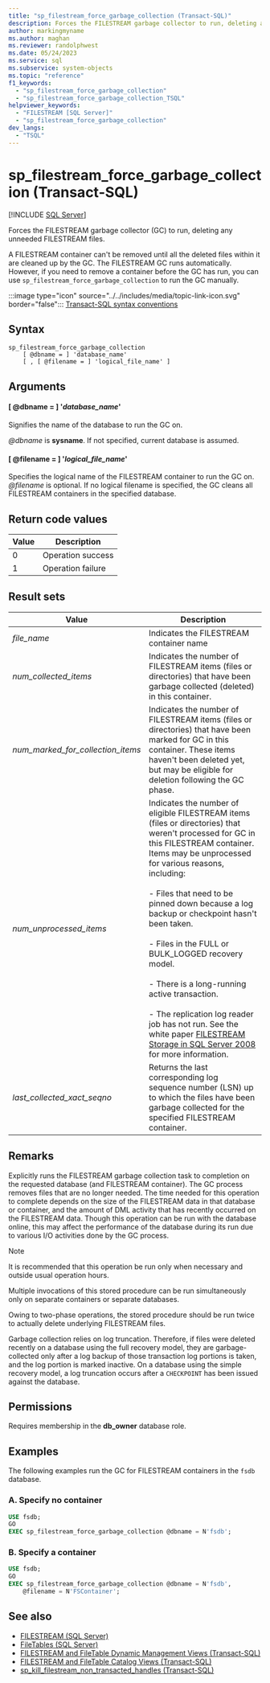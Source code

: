 ```yaml
---
title: "sp_filestream_force_garbage_collection (Transact-SQL)"
description: Forces the FILESTREAM garbage collector to run, deleting any unneeded FILESTREAM files.
author: markingmyname
ms.author: maghan
ms.reviewer: randolphwest
ms.date: 05/24/2023
ms.service: sql
ms.subservice: system-objects
ms.topic: "reference"
f1_keywords:
  - "sp_filestream_force_garbage_collection"
  - "sp_filestream_force_garbage_collection_TSQL"
helpviewer_keywords:
  - "FILESTREAM [SQL Server]"
  - "sp_filestream_force_garbage_collection"
dev_langs:
  - "TSQL"
---
```

# sp_filestream_force_garbage_collection (Transact-SQL)

[!INCLUDE [SQL Server](../../includes/applies-to-version/sqlserver.md)]

Forces the FILESTREAM garbage collector (GC) to run, deleting any unneeded FILESTREAM files.

A FILESTREAM container can't be removed until all the deleted files within it are cleaned up by the GC. The FILESTREAM GC runs automatically. However, if you need to remove a container before the GC has run, you can use `sp_filestream_force_garbage_collection` to run the GC manually.

:::image type="icon" source="../../includes/media/topic-link-icon.svg" border="false"::: [Transact-SQL syntax conventions](../../t-sql/language-elements/transact-sql-syntax-conventions-transact-sql.md)

## Syntax

```syntaxsql
sp_filestream_force_garbage_collection
    [ @dbname = ] 'database_name'
    [ , [ @filename = ] 'logical_file_name' ]
```

## Arguments

#### [ @dbname = ] '*database_name*'

Signifies the name of the database to run the GC on.

*@dbname* is **sysname**. If not specified, current database is assumed.

#### [ @filename = ] '*logical_file_name*'

Specifies the logical name of the FILESTREAM container to run the GC on. *@filename* is optional. If no logical filename is specified, the GC cleans all FILESTREAM containers in the specified database.

## Return code values

| Value | Description |
| --- | --- |
| 0 | Operation success |
| 1 | Operation failure |

## Result sets

| Value | Description |
| --- | --- |
| *file_name* | Indicates the FILESTREAM container name |
| *num_collected_items* | Indicates the number of FILESTREAM items (files or directories) that have been garbage collected (deleted) in this container. |
| *num_marked_for_collection_items* | Indicates the number of FILESTREAM items (files or directories) that have been marked for GC in this container. These items haven't been deleted yet, but may be eligible for deletion following the GC phase. |
| *num_unprocessed_items* | Indicates the number of eligible FILESTREAM items (files or directories) that weren't processed for GC in this FILESTREAM container. Items may be unprocessed for various reasons, including:<br /><br />- Files that need to be pinned down because a log backup or checkpoint hasn't been taken.<br /><br />- Files in the FULL or BULK_LOGGED recovery model.<br /><br />- There is a long-running active transaction.<br /><br />- The replication log reader job has not run. See the white paper [FILESTREAM Storage in SQL Server 2008](/previous-versions/sql/sql-server-2008/hh461480(v=msdn.10)) for more information. |
| *last_collected_xact_seqno* | Returns the last corresponding log sequence number (LSN) up to which the files have been garbage collected for the specified FILESTREAM container. |

## Remarks

Explicitly runs the FILESTREAM garbage collection task to completion on the requested database (and FILESTREAM container). The GC process removes files that are no longer needed. The time needed for this operation to complete depends on the size of the FILESTREAM data in that database or container, and the amount of DML activity that has recently occurred on the FILESTREAM data. Though this operation can be run with the database online, this may affect the performance of the database during its run due to various I/O activities done by the GC process.

> [!NOTE]  
> It is recommended that this operation be run only when necessary and outside usual operation hours.

Multiple invocations of this stored procedure can be run simultaneously only on separate containers or separate databases.

Owing to two-phase operations, the stored procedure should be run twice to actually delete underlying FILESTREAM files.

Garbage collection relies on log truncation. Therefore, if files were deleted recently on a database using the full recovery model, they are garbage-collected only after a log backup of those transaction log portions is taken, and the log portion is marked inactive. On a database using the simple recovery model, a log truncation occurs after a `CHECKPOINT` has been issued against the database.

## Permissions

Requires membership in the **db_owner** database role.

## Examples

The following examples run the GC for FILESTREAM containers in the `fsdb` database.

### A. Specify no container

```sql
USE fsdb;
GO
EXEC sp_filestream_force_garbage_collection @dbname = N'fsdb';
```

### B. Specify a container

```sql
USE fsdb;
GO
EXEC sp_filestream_force_garbage_collection @dbname = N'fsdb',
    @filename = N'FSContainer';
```

## See also

- [FILESTREAM (SQL Server)](../blob/filestream-sql-server.md)
- [FileTables (SQL Server)](../blob/filetables-sql-server.md)
- [FILESTREAM and FileTable Dynamic Management Views (Transact-SQL)](../system-dynamic-management-views/filestream-and-filetable-dynamic-management-views-transact-sql.md)
- [FILESTREAM and FileTable Catalog Views (Transact-SQL)](../system-catalog-views/filestream-and-filetable-catalog-views-transact-sql.md)
- [sp_kill_filestream_non_transacted_handles (Transact-SQL)](filestream-and-filetable-sp-kill-filestream-non-transacted-handles.md)
